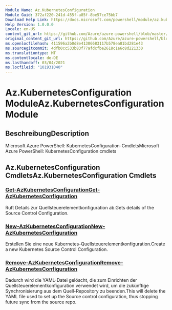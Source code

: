 ```yaml
---
Module Name: Az.KubernetesConfiguration
Module Guid: 372af220-241d-455f-a85f-8be57ce75bb7
Download Help Link: https://docs.microsoft.com/powershell/module/az.kubernetesconfiguration
Help Version: 1.0.0.0
Locale: en-US
content_git_url: https://github.com/Azure/azure-powershell/blob/master/src/KubernetesConfiguration/help/Az.KubernetesConfiguration.md
original_content_git_url: https://github.com/Azure/azure-powershell/blob/master/src/KubernetesConfiguration/help/Az.KubernetesConfiguration.md
ms.openlocfilehash: 411596a2b0d8e41306683117b578ea81bd281e43
ms.sourcegitcommit: 4dfb0cc533b83f77afdcfbe2618c1e6c8d221330
ms.translationtype: MT
ms.contentlocale: de-DE
ms.lasthandoff: 03/04/2021
ms.locfileid: "101931040"
---
```

# <span data-ttu-id="cd56a-101">Az.KubernetesConfiguration Module</span><span class="sxs-lookup"><span data-stu-id="cd56a-101">Az.KubernetesConfiguration Module</span></span>
## <span data-ttu-id="cd56a-102">Beschreibung</span><span class="sxs-lookup"><span data-stu-id="cd56a-102">Description</span></span>
<span data-ttu-id="cd56a-103">Microsoft Azure PowerShell: KubernetesConfiguration-Cmdlets</span><span class="sxs-lookup"><span data-stu-id="cd56a-103">Microsoft Azure PowerShell: KubernetesConfiguration cmdlets</span></span>

## <span data-ttu-id="cd56a-104">Az.KubernetesConfiguration Cmdlets</span><span class="sxs-lookup"><span data-stu-id="cd56a-104">Az.KubernetesConfiguration Cmdlets</span></span>
### [<span data-ttu-id="cd56a-105">Get-AzKubernetesConfiguration</span><span class="sxs-lookup"><span data-stu-id="cd56a-105">Get-AzKubernetesConfiguration</span></span>](Get-AzKubernetesConfiguration.md)
<span data-ttu-id="cd56a-106">Ruft Details zur Quellsteuerelementkonfiguration ab.</span><span class="sxs-lookup"><span data-stu-id="cd56a-106">Gets details of the Source Control Configuration.</span></span>

### [<span data-ttu-id="cd56a-107">New-AzKubernetesConfiguration</span><span class="sxs-lookup"><span data-stu-id="cd56a-107">New-AzKubernetesConfiguration</span></span>](New-AzKubernetesConfiguration.md)
<span data-ttu-id="cd56a-108">Erstellen Sie eine neue Kubernetes-Quellsteuerelementkonfiguration.</span><span class="sxs-lookup"><span data-stu-id="cd56a-108">Create a new Kubernetes Source Control Configuration.</span></span>

### [<span data-ttu-id="cd56a-109">Remove-AzKubernetesConfiguration</span><span class="sxs-lookup"><span data-stu-id="cd56a-109">Remove-AzKubernetesConfiguration</span></span>](Remove-AzKubernetesConfiguration.md)
<span data-ttu-id="cd56a-110">Dadurch wird die YAML-Datei gelöscht, die zum Einrichten der Quellsteuerelementkonfiguration verwendet wird, um die zukünftige Synchronisierung aus dem Quell-Repository zu beenden.</span><span class="sxs-lookup"><span data-stu-id="cd56a-110">This will delete the YAML file used to set up the Source control configuration, thus stopping future sync from the source repo.</span></span>

